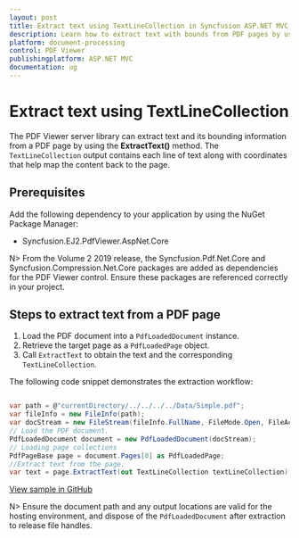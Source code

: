 ```yaml
---
layout: post
title: Extract text using TextLineCollection in Syncfusion ASP.NET MVC PDF Viewer
description: Learn how to extract text with bounds from PDF pages by using the TextLineCollection API in the Syncfusion ASP.NET MVC PDF Viewer.
platform: document-processing
control: PDF Viewer
publishingplatform: ASP.NET MVC
documentation: ug
---
```



# Extract text using TextLineCollection

The PDF Viewer server library can extract text and its bounding information from a PDF page by using the **ExtractText()** method. The `TextLineCollection` output contains each line of text along with coordinates that help map the content back to the page.

## Prerequisites

Add the following dependency to your application by using the NuGet Package Manager:

* Syncfusion.EJ2.PdfViewer.AspNet.Core

N> From the Volume 2 2019 release, the Syncfusion.Pdf.Net.Core and Syncfusion.Compression.Net.Core packages are added as dependencies for the PDF Viewer control. Ensure these packages are referenced correctly in your project.

## Steps to extract text from a PDF page

1. Load the PDF document into a `PdfLoadedDocument` instance.
2. Retrieve the target page as a `PdfLoadedPage` object.
3. Call `ExtractText` to obtain the text and the corresponding `TextLineCollection`.

The following code snippet demonstrates the extraction workflow:

```cs

var path = @"currentDirectory/../../../../Data/Simple.pdf";
var fileInfo = new FileInfo(path);
var docStream = new FileStream(fileInfo.FullName, FileMode.Open, FileAccess.Read);
// Load the PDF document.
PdfLoadedDocument document = new PdfLoadedDocument(docStream);
// Loading page collections
PdfPageBase page = document.Pages[0] as PdfLoadedPage;
//Extract text from the page.
var text = page.ExtractText(out TextLineCollection textLineCollection);

```

[View sample in GitHub](https://github.com/SyncfusionExamples/mvc-pdf-viewer-examples/tree/master/How%20to/Load%20N%20no%20of%20pages)

N> Ensure the document path and any output locations are valid for the hosting environment, and dispose of the `PdfLoadedDocument` after extraction to release file handles.
